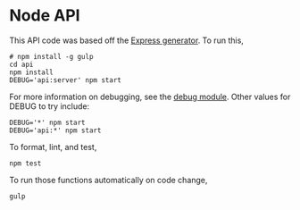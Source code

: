 Node API
========

This API code was based off the [Express generator](https://www.npmjs.com/package/express-generator).
To run this,

    # npm install -g gulp
    cd api
    npm install
    DEBUG='api:server' npm start

For more information on debugging, see the [debug module](https://www.npmjs.com/package/express-generator).
Other values for DEBUG to try include:

    DEBUG='*' npm start
    DEBUG='api:*' npm start

To format, lint, and test,

    npm test

To run those functions automatically on code change,

    gulp
